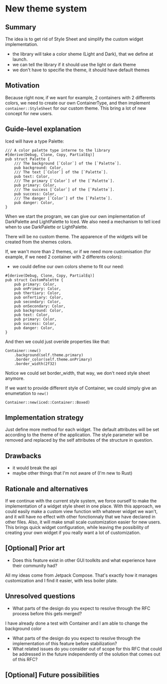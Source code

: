 # New theme system

## Summary

The idea is to get rid of Style Sheet and simplify the custom widget implementation.

- the library will take a color sheme (Light and Dark), that we define at launch.
- we can tell the library if it should use the light or dark theme
- we don't have to specifie the theme, it should have default themes

## Motivation

Because right now, if we want for example, 2 containers with 2 differents colors, we need to create our own ContainerType, and then implement `container::StyleSheet` for our custom theme.
This bring a lot of new concept for new users.


## Guide-level explanation

Iced will have a type Palette:
```
/// A color palette type interne to the library
#[derive(Debug, Clone, Copy, PartialEq)]
pub struct Palette {
    /// The background [`Color`] of the [`Palette`].
    pub background: Color,
    /// The text [`Color`] of the [`Palette`].
    pub text: Color,
    /// The primary [`Color`] of the [`Palette`].
    pub primary: Color,
    /// The success [`Color`] of the [`Palette`].
    pub success: Color,
    /// The danger [`Color`] of the [`Palette`].
    pub danger: Color,
}
```
When we start the program, we can give our own implementation of DarkPalette and LightPalette to Iced.
We also need a mechanism to tell iced when to use DarkPalette or LightPalette.

There will be no custom theme. The apparence of the widgets will be created from the shemes colors.

If, we wan't more than 2 themes, or if we need more customisation (for example, if we need 2 container with 2 differents colors):
- we could define our own colors sheme to fit our need:

```
#[derive(Debug, Clone, Copy, PartialEq)]
pub struct CustomPalette {
    pub primary: Color,
    pub onPrimary: Color,
    pub thertiary: Color,
    pub onTertiary: Color,
    pub secondary: Color,
    pub onSecondary: Color,
    pub background: Color,
    pub text: Color,
    pub primary: Color,
    pub success: Color,
    pub danger: Color,
}
```
And then we could just overide properties like that:
```
Container::new()
    .background(self.theme.primary)
    .border_color(self.theme.onPrimary)
    .border_width(2f32)
```

Notice we could set border_width, that way, we don't need style sheet anymore.

If we want to provide different style of Container, we could simply give an enumetation to `new()`

```
Container::new(iced::Container::Boxed)
```

## Implementation strategy

Just define more method for each widget. The default attributes will be set according to the theme of the application.
The style parameter will be removed and replaced by the self attributes of the structure in question.

## Drawbacks

- it would break the api
- maybe other things that I'm not aware of (I'm new to Rust)

## Rationale and alternatives

If we continue with the current style system, we force ourself to make the implementation of a widget style sheet in one place.
With this approach, we could easily make a custom view function with whatever widget we wan't, and it will have no effect with other fonctionnaly that we have declared in other files.
Also, it will make small scale customization easier for new users.
This brings quick widget configuration, while leaving the possibility of creating your own widget if you really want a lot of customization.

## [Optional] Prior art

- Does this feature exist in other GUI toolkits and what experience have their community had?

All my ideas come from Jetpack Compose. That's exactly how it manages customization and I find it easier, with less boiler plate.

## Unresolved questions

- What parts of the design do you expect to resolve through the RFC process before this gets merged?

I have already done a test with Container and I am able to change the background color

- What parts of the design do you expect to resolve through the implementation of this feature before stabilization?
- What related issues do you consider out of scope for this RFC that could be addressed in the future independently of the solution that comes out of this RFC?

## [Optional] Future possibilities


